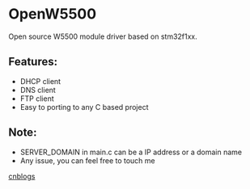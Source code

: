 # OpenW5500
Open source W5500 module driver based on stm32f1xx.

## Features:
* DHCP client
* DNS client
* FTP client
* Easy to porting to any C based project

## Note:
* SERVER_DOMAIN in main.c can be a IP address or a domain name
* Any issue, you can feel free to touch me

[cnblogs](http://www.cnblogs.com/godan/ "http://www.cnblogs.com/godan/")  
